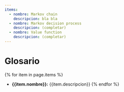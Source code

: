 ```yaml
---
items:
  - nombre: Markov chain
    descripcion: bla bla
  - nombre: Markov decision process
    descripcion: (completar)
  - nombre: Value function
    descripcion: (completar)
---
```


# Glosario

{% for item in page.items %}
* **{{item.nombre}}:** {{item.descripcion}}
{% endfor %}
